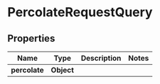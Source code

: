 

# PercolateRequestQuery


## Properties

| Name | Type | Description | Notes |
|------------ | ------------- | ------------- | -------------|
|**percolate** | **Object** |  |  |



